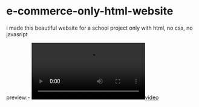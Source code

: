 # e-commerce-only-html-website
i made this beautiful website for a school project only with html, no css, no javasript

preview:- 
[![video](Untitled.mp4)](Untitled.mp4)
